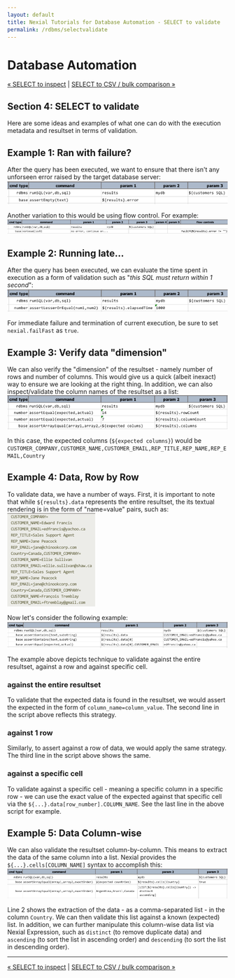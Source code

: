 ```yaml
---
layout: default
title: Nexial Tutorials for Database Automation - SELECT to validate
permalink: /rdbms/selectvalidate
---
```


# Database Automation
<div class="site-links site-links-header">
<a class="link-previous" href="selectinspect.html">&laquo; SELECT to inspect</a> | 
<a class="link-next" href="selectcsv.html">SELECT to CSV / bulk comparison &raquo;</a>
</div>


## Section 4: SELECT to validate
Here are some ideas and examples of what one can do with the execution metadata and resultset in terms of validation.


## Example 1: Ran with failure?
After the query has been executed, we want to ensure that there isn't any unforseen error raised by the target database 
server:<br/>
![ran with failure](image/rdbms-04-ranwithfailure.script.png)

Another variation to this would be using flow control.  For example:<br/>
![ran with failure2](image/rdbms-04-ranwithfailure2.script.png)


## Example 2: Running late...
After the query has been executed, we can evaluate the time spent in execution as a form of validation such as 
"*this SQL must return within 1 second*":<br/>
![running late script](image/rdbms-04-runninglate.script.png)

For immediate failure and termination of current execution, be sure to set `nexial.failFast` as `true`.


## Example 3: Verify data "dimension"
We can also verify the "dimension" of the resultset - namely number of rows and number of columns. This would give us a 
quick (albeit inexact) way to ensure we are looking at the right thing. In addition, we can also inspect/validate the 
column names of the resultset as a list:<br/>
![verify dimension](image/rdbms-04-dimension.script.png)

In this case, the expected columns (`${expected columns}`) would be
`CUSTOMER_COMPANY,CUSTOMER_NAME,CUSTOMER_EMAIL,REP_TITLE,REP_NAME,REP_EMAIL,Country`


## Example 4: Data, Row by Row
To validate data, we have a number of ways. First, it is important to note that while `${results}.data` represents the 
entire resultset, the its textual rendering is in the form of "name=value" pairs, such as:<br/>
![data output](image/rdbms-04-dataoutput.png)

Now let's consider the following example:<br/>
![validate data](image/rdbms-04-validatedata.script.png)

The example above depicts technique to validate against the entire resultset, against a row and against specific cell.

### against the entire resultset
To validate that the expected data is found in the resultset, we would assert the expected in the form of 
`column_name=column_value`.  The second line in the script above reflects this strategy.
 
### against 1 row
Similarly, to assert against a row of data, we would apply the same strategy. The third line in the script above shows 
the same.

### against a specific cell
To validate against a specific cell - meaning a specific column in a specific row - we can use the exact value of the 
expected against that specific cell via the `${...}.data[row_number].COLUMN_NAME`. See the last line in the above 
script for example.


## Example 5: Data Column-wise
We can also validate the resultset column-by-column.  This means to extract the data of the same column into a list. 
Nexial provides the `${...}.cells[COLUMN_NAME]` syntax to accomplish this:<br/>
![validate columnwise](image/rdbms-04-columnwise.script.png)

Line 2 shows the extraction of the data - as a comma-separated list - in the column `Country`. We can then validate 
this list against a known (expected) list.  In addition, we can further manipulate this column-wise data list via 
Nexial Expression, such as `distinct` (to remove duplicate data) and `ascending` (to sort the list in ascending order) 
and `descending` (to sort the list in descending order).

***

<div class="site-links site-links-footer">
<a class="link-previous" href="selectinspect.html">&laquo; SELECT to inspect</a> | 
<a class="link-next" href="selectcsv.html">SELECT to CSV / bulk comparison &raquo;</a>
</div>
